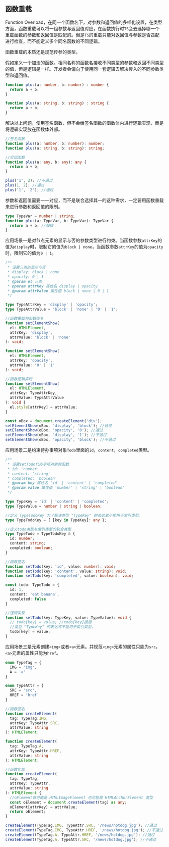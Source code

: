 ## 函数重载
Function Overload，在同一个函数名下，对参数和返回值的多样化设置，在类型方面，函数重载可以将一组参数与返回值对应，在函数执行时`TS`会去选择哪一个重载函数的参数和返回值是匹配的。但是`TS`的重载只能对返回值与参数是否匹配进行检查，而不能定义多个同名函数的不同逻辑。

函数重载的本质还是规范传参的类型。

假如定义一个加法的函数。相同名称的函数名接收不同类型的参数和返回不同类型的值，但是逻辑是一样。开发者会偏向于使用同一套逻辑去解决传入的不同参数类型和返回值。
```ts
function plus(a: number, b: number) : number {
  return a + b;
}

function plus(a: string, b: string) : string {
  return a + b;
}
```

解决以上问题，使用签名函数，但不会给签名函数的函数体内进行逻辑实现，而是 将逻辑实现放在函数体外部。
```ts
//签名函数
function plus(a: number, b: number): number;
function plus(a: string, b: string): string;

//实现函数
function plus(a: any, b: any): any {
  return a + b;
}

plus('1', 2); //不通过
plus(1, 2); //通过
plus('1', '2'); //通过
```

参数和返回值需要一一对应，而不是联合选择其一的这种需求，一定要用函数重载来进行参数和返回值的限制。
```ts
type TypeVar = number | string;
function plus(a: TypeVar, b: TypeVar): TypeVar {
  return a + b; //报错
}
```

应用场景一是对节点元素的显示与否的参数类型进行约束。当函数参数`attrKey`的值为`display`时，限制它的值为`block | none`，当函数参数`attrKey`的值为`opacity`时，限制它的值为`0 | 1`。
```ts
/**
 * 设置元素的显示与否
 * display: block | none 
 * opacity: 0 | 1
 * @param el 元素
 * @param attrKey 属性名 display | opacity
 * @param attrValue 属性值 block | none | 0 | 1
 */

type TypeAttrKey = 'display' | 'opacity';
type TypeAttrValue = 'block' | 'none' | '0' | '1';

//函数重载和函数签名
function setElementShow(
  el: HTMLElement, 
  attrKey: 'display', 
  attrValue: 'block' | 'none'
): void;

function setElementShow(
  el: HTMLElement, 
  attrKey: 'opacity', 
  attrValue: '0' | '1'
): void;

//函数逻辑实现
function setElementShow(
  el: HTMLElement,
  attrKey: TypeAttrKey,
  attrValue: TypeAttrValue
): void {
  el.style[attrKey] = attrValue;
}

const oBox = document.createElement('div');
setElementShow(oBox, 'display', 'block'); //通过
setElementShow(oBox, 'opacity', '0'); //通过
setElementShow(oBox, 'display', '1'); //不通过
setElementShow(oBox, 'opacity', 'block'); //不通过
```

应用场景二是约束待办事项对象`Todo`里面的`id`，`content`，`completed`类型。
```ts
/**
 * 设置setTodo代办事项对象的函数
 * id: 'number'
 * content: 'string'
 * completed: 'boolean'
 * @param key 属性名 'id' | 'content' | 'completed'
 * @param value 属性值 'number' | 'string' | 'boolean'
 */

type TypeKey = 'id' | 'content' | 'completed';
type TypeValue = number | string | boolean;

//定义 TypeTodoKey 为了解决类型 "TypeKey" 的表达式不能用于索引类型。
type TypeTodoKey = { [key in TypeKey]: any };

//定义todo类型与索引类型的联合类型
type TypeTodo = TypeTodoKey & {
  id: number;
  content: string;
  completed: boolean;
}

//函数签名
function setTodo(key: 'id', value: number): void;
function setTodo(key: 'content', value: string): void;
function setTodo(key: 'completed', value: boolean): void;

const todo: TypeTodo = {
  id: 1,
  content: 'eat banana',
  completed: false
}

//逻辑实现
function setTodo(key: TypeKey, value: TypeValue): void {
  // todo[key] = value; //todo[key]报错 
  //类型 "TypeKey" 的表达式不能用于索引类型。
  todo[key] = value;
}
```

应用场景三是元素创建`<img>`或者`<a>`元素。并规范`<img>`元素的属性只能为`src`，`<a>`元素的属性只能为`href`。
```ts
enum TypeTag = {
  IMG = 'img',
  A = 'a'
}

enum TypeAttr = {
  SRC = 'src',
  HREF = 'href'
}

//函数签名
function createElement(
  tag: TypeTag.IMG, 
  attrKey: TypeAttr.SRC, 
  attrValue: string
): HTMLElement;

function createElement(
  tag: TypeTag.A,
  attrKey: TypeAttr.HREF,
  attrValue: string
): HTMLElement;

//函数实现
function createElement(
  tag: TypeTag,
  attrKey: TypeAttr,
  attrValue: string
): HTMLElement {
  //oElement有可能是 HTMLImageElement 也可能是 HTMLAnchorElement 类型
  const oElement = document.createElement(tag) as any;
  oElement[attrKey] = attrValue;
  return oElement;
}

createElement(TypeTag.IMG, TypeAttr.SRC, '/news/hotdog.jpg'); //通过
createElement(TypeTag.IMG, TypeAttr.HREF, '/news/hotdog.jpg'); //不通过
createElement(TypeTag.A, TypeAttr.HREF, '/news/hotdog.jpg'); //通过
createElement(TypeTag.A, TypeAttr.SRC, '/news/hotdog.jpg'); //不通过
```
